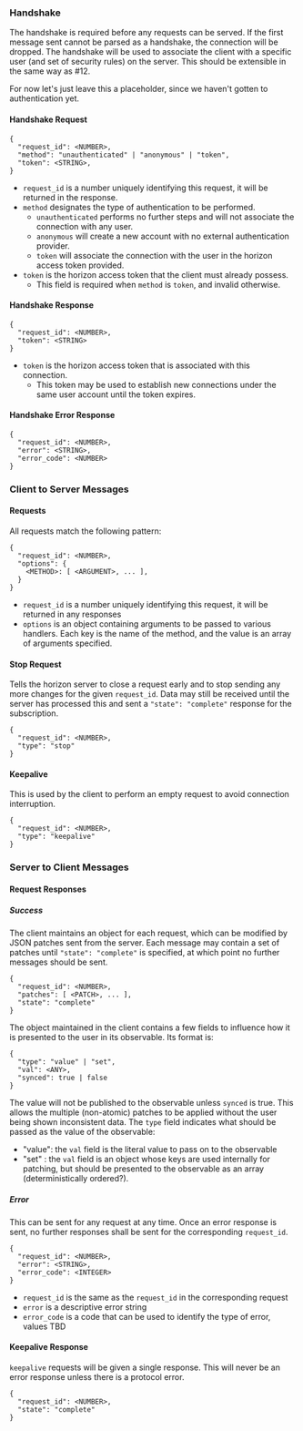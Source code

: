 ### Handshake
The handshake is required before any requests can be served.  If the first message sent cannot be parsed as a handshake, the connection will be dropped.  The handshake will be used to associate the client with a specific user (and set of security rules) on the server.  This should be extensible in the same way as #12.

For now let's just leave this a placeholder, since we haven't gotten to authentication yet.

#### Handshake Request
```
{
  "request_id": <NUMBER>,
  "method": "unauthenticated" | "anonymous" | "token",
  "token": <STRING>,
}
```

* `request_id` is a number uniquely identifying this request, it will be returned in the response.
* `method` designates the type of authentication to be performed.
  * `unauthenticated` performs no further steps and will not associate the connection with any user.
  * `anonymous` will create a new account with no external authentication provider.
  * `token` will associate the connection with the user in the horizon access token provided.
* `token` is the horizon access token that the client must already possess.
  * This field is required when `method` is `token`, and invalid otherwise.

#### Handshake Response
```
{
  "request_id": <NUMBER>,
  "token": <STRING>
}
```
* `token` is the horizon access token that is associated with this connection.
  * This token may be used to establish new connections under the same user account until the token expires.

#### Handshake Error Response
```
{
  "request_id": <NUMBER>,
  "error": <STRING>,
  "error_code": <NUMBER>
}
```

### Client to Server Messages

#### Requests
All requests match the following pattern:
```
{
  "request_id": <NUMBER>,
  "options": {
    <METHOD>: [ <ARGUMENT>, ... ],
  }
}
```
* `request_id` is a number uniquely identifying this request, it will be returned in any responses
* `options` is an object containing arguments to be passed to various handlers.  Each key is the name of the method, and the value is an array of arguments specified.


#### Stop Request
Tells the horizon server to close a request early and to stop sending
any more changes for the given `request_id`.  Data may still be
received until the server has processed this and sent a 
`"state": "complete"` response for the subscription.
```
{
  "request_id": <NUMBER>,
  "type": "stop"
}
```

#### Keepalive
This is used by the client to perform an empty request to avoid connection interruption.
```
{
  "request_id": <NUMBER>,
  "type": "keepalive"
}
```

### Server to Client Messages

#### Request Responses

##### Success
The client maintains an object for each request, which can be modified
by JSON patches sent from the server.  Each message may contain a set
of patches until `"state": "complete"` is specified, at which point no
further messages should be sent.
```
{
  "request_id": <NUMBER>,
  "patches": [ <PATCH>, ... ],
  "state": "complete"
}
```

The object maintained in the client contains a few fields to influence
how it is presented to the user in its observable.  Its format is:
```
{
  "type": "value" | "set",
  "val": <ANY>,
  "synced": true | false
}
```

The value will not be published to the observable unless `synced` is
true.  This allows the multiple (non-atomic) patches to be applied 
without the user being shown inconsistent data.  The `type` field
indicates what should be passed as the value of the observable:
 * "value": the `val` field is the literal value to pass on to the
     observable
 * "set" : the `val` field is an object whose keys are used internally
     for patching, but should be presented to the observable as an
     array (deterministically ordered?).

##### Error
This can be sent for any request at any time.  Once an error response is sent, no further responses shall be sent for the corresponding `request_id`.
```
{
  "request_id": <NUMBER>,
  "error": <STRING>,
  "error_code": <INTEGER>
}
```
* `request_id` is the same as the `request_id` in the corresponding request
* `error` is a descriptive error string
* `error_code` is a code that can be used to identify the type of error, values TBD

#### Keepalive Response
`keepalive` requests will be given a single response.  This will never be an error response unless there is a protocol error.
```
{
  "request_id": <NUMBER>,
  "state": "complete"
}
```
